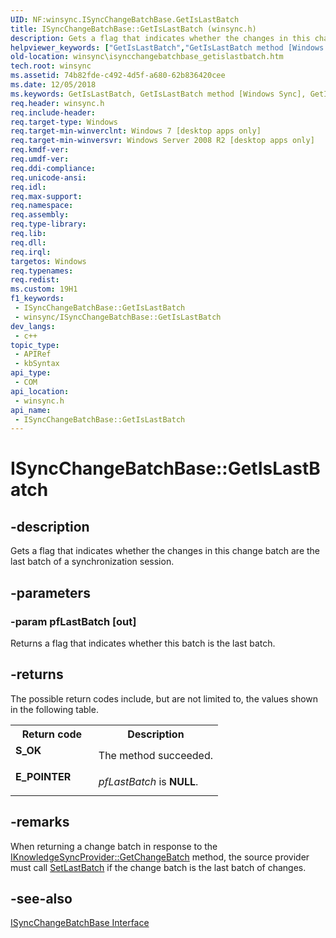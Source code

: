 ```yaml
---
UID: NF:winsync.ISyncChangeBatchBase.GetIsLastBatch
title: ISyncChangeBatchBase::GetIsLastBatch (winsync.h)
description: Gets a flag that indicates whether the changes in this change batch are the last batch of a synchronization session.
helpviewer_keywords: ["GetIsLastBatch","GetIsLastBatch method [Windows Sync]","GetIsLastBatch method [Windows Sync]","ISyncChangeBatchBase interface","ISyncChangeBatchBase interface [Windows Sync]","GetIsLastBatch method","ISyncChangeBatchBase.GetIsLastBatch","ISyncChangeBatchBase::GetIsLastBatch","winsync.isyncchangebatchbase_getislastbatch","winsync/ISyncChangeBatchBase::GetIsLastBatch"]
old-location: winsync\isyncchangebatchbase_getislastbatch.htm
tech.root: winsync
ms.assetid: 74b82fde-c492-4d5f-a680-62b836420cee
ms.date: 12/05/2018
ms.keywords: GetIsLastBatch, GetIsLastBatch method [Windows Sync], GetIsLastBatch method [Windows Sync],ISyncChangeBatchBase interface, ISyncChangeBatchBase interface [Windows Sync],GetIsLastBatch method, ISyncChangeBatchBase.GetIsLastBatch, ISyncChangeBatchBase::GetIsLastBatch, winsync.isyncchangebatchbase_getislastbatch, winsync/ISyncChangeBatchBase::GetIsLastBatch
req.header: winsync.h
req.include-header: 
req.target-type: Windows
req.target-min-winverclnt: Windows 7 [desktop apps only]
req.target-min-winversvr: Windows Server 2008 R2 [desktop apps only]
req.kmdf-ver: 
req.umdf-ver: 
req.ddi-compliance: 
req.unicode-ansi: 
req.idl: 
req.max-support: 
req.namespace: 
req.assembly: 
req.type-library: 
req.lib: 
req.dll: 
req.irql: 
targetos: Windows
req.typenames: 
req.redist: 
ms.custom: 19H1
f1_keywords:
 - ISyncChangeBatchBase::GetIsLastBatch
 - winsync/ISyncChangeBatchBase::GetIsLastBatch
dev_langs:
 - c++
topic_type:
 - APIRef
 - kbSyntax
api_type:
 - COM
api_location:
 - winsync.h
api_name:
 - ISyncChangeBatchBase::GetIsLastBatch
---
```


# ISyncChangeBatchBase::GetIsLastBatch


## -description

Gets a flag that indicates whether the changes in this change batch are the last batch of a synchronization session.

## -parameters

### -param pfLastBatch [out]

Returns a flag that indicates whether this batch is the last batch.

## -returns

The possible return codes include, but are not limited to, the values shown in the following table.

<table>
<tr>
<th>Return code</th>
<th>Description</th>
</tr>
<tr>
<td width="40%">
<dl>
<dt><b>S_OK</b></dt>
</dl>
</td>
<td width="60%">
The method succeeded.

</td>
</tr>
<tr>
<td width="40%">
<dl>
<dt><b>E_POINTER

</b></dt>
</dl>
</td>
<td width="60%">
<i>pfLastBatch</i> is <b>NULL</b>.

</td>
</tr>
</table>

## -remarks

When returning a change batch in response to the <a href="/previous-versions/windows/desktop/api/winsync/nf-winsync-iknowledgesyncprovider-getchangebatch">IKnowledgeSyncProvider::GetChangeBatch</a> method, the source provider must call <a href="/previous-versions/windows/desktop/api/winsync/nf-winsync-isyncchangebatchbase-setlastbatch">SetLastBatch</a> if the change batch is the last batch of changes.

## -see-also

<a href="/previous-versions/windows/desktop/api/winsync/nn-winsync-isyncchangebatchbase">ISyncChangeBatchBase Interface</a>

